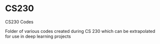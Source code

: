 # CS230
CS230 Codes

Folder of various codes created during CS 230 which can be extrapolated for use in deep learning projects
